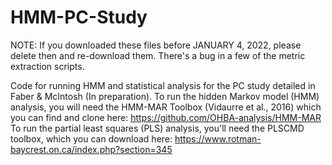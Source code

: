 # HMM-PC-Study
NOTE: If you downloaded these files before JANUARY 4, 2022, please delete then and re-download them. There's a bug in a few of the metric extraction scripts.

Code for running HMM and statistical analysis for the PC study detailed in Faber &amp; McIntosh (In preparation). To run the hidden Markov model (HMM) analysis, you will need the HMM-MAR Toolbox (Vidaurre et al., 2016) which you can find and clone here: https://github.com/OHBA-analysis/HMM-MAR
To run the partial least squares (PLS) analysis, you'll need the PLSCMD toolbox, which you can download here: https://www.rotman-baycrest.on.ca/index.php?section=345
